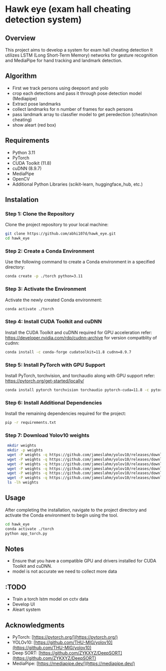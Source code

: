 # Hawk eye (exam hall cheating detection system) 

## Overview
This project aims to develop a system for exam hall cheating detection It utilizes LSTM (Long Short-Term Memory) networks for gesture recognition and MediaPipe for hand tracking and landmark detection.

## Algorithm
 - First we track persons using deepsort and yolo
 - crop each detections and pass it through pose detection model (Mediapipe)
 - Extract pose landmarks
 - collect landmarks for n number of frames for each persons 
 - pass landmark array to classfier model to get peredection (cheatin/non cheating)
 - show aleart (red box)

## Requirements
- Python 3.11
- PyTorch
- CUDA Toolkit (11.8)
- cuDNN (8.9.7)
- MediaPipe
- OpenCV
- Additional Python Libraries (scikit-learn, huggingface_hub, etc.)

## Instalation

### Step 1: Clone the Repository
Clone the project repository to your local machine:
```bash
git clone https://github.com/abhi107d/hawk_eye.git
cd hawk_eye
```

### Step 2: Create a Conda Environment 
Use the following command to create a Conda environment in a specified directory:
```bash
conda create -p ./torch python=3.11
```

### Step 3: Activate the Environment
Activate the newly created Conda environment:
```bash
conda activate ./torch
```

### Step 4: Install CUDA Toolkit and cuDNN
Install the CUDA Toolkit and cuDNN required for GPU acceleration
refer: https://developer.nvidia.com/rdp/cudnn-archive for version compatblity of cudnn:
```bash
conda install -c conda-forge cudatoolkit=11.8 cudnn=8.9.7
```

### Step 5: Install PyTorch with GPU Support
Install PyTorch, torchvision, and torchaudio along with GPU support
refer: https://pytorch.org/get-started/locally/ 
```bash
conda install pytorch torchvision torchaudio pytorch-cuda=11.8 -c pytorch -c nvidia
```

### Step 6: Install Additional Dependencies
Install the remaining dependencies required for the project:
```bash
pip -r requirements.txt
```

### Step 7: Download Yolov10 weights
```bash
 mkdir weights
 mkdir -p weights
 wget -P weights -q https://github.com/jameslahm/yolov10/releases/download/v1.0/yolov10n.pt
 wget -P weights -q https://github.com/jameslahm/yolov10/releases/download/v1.0/yolov10s.pt
 wget -P weights -q https://github.com/jameslahm/yolov10/releases/download/v1.0/yolov10m.pt
 wget -P weights -q https://github.com/jameslahm/yolov10/releases/download/v1.0/yolov10b.pt
 wget -P weights -q https://github.com/jameslahm/yolov10/releases/download/v1.0/yolov10x.pt
 wget -P weights -q https://github.com/jameslahm/yolov10/releases/download/v1.0/yolov10l.pt
 ls -lh weights
 ```


## Usage
After completing the installation, navigate to the project directory and activate the Conda environment to begin using the tool.

```bash
cd hawk_eye
conda activate ./torch
python app_torch.py
```

## Notes
- Ensure that you have a compatible GPU and drivers installed for CUDA Toolkit and cuDNN.
- model is not accurate we need to collect more data

## :TODO
- Train a torch lstm model on cctv data
- Develop UI
- Aleart system 

## Acknowledgments
- PyTorch: [https://pytorch.org/](https://pytorch.org/)
- YOLOv10: [https://github.com/THU-MIG/yolov10](https://github.com/THU-MIG/yolov10)
- Deep SORT: [https://github.com/ZYKXYZ/DeepSORT](https://github.com/ZYKXYZ/DeepSORT)
- MediaPipe: [https://mediapipe.dev/](https://mediapipe.dev/)

